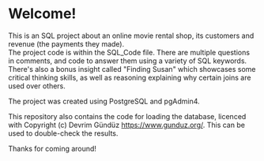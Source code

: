 # Welcome!

This is an SQL project about an online movie rental shop, its customers and revenue (the payments they made).\
The project code is within the SQL_Code file. There are multiple questions in comments, and code to answer them using a variety of SQL keywords. There's also a bonus insight called "Finding Susan" which showcases some critical thinking skills, as well as reasoning explaining why certain joins are used over others.

The project was created using PostgreSQL and pgAdmin4.

This repository also contains the code for loading the database, licenced with Copyright (c) Devrim Gündüz <https://www.gunduz.org/>. This can be used to double-check the results.

Thanks for coming around!
